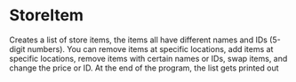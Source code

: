 # StoreItem
Creates a list of store items, the items all have different names and IDs (5-digit numbers). You can remove items at specific locations, add items at specific locations, remove items with certain names or IDs, swap items, and change the price or ID. At the end of the program, the list gets printed out
